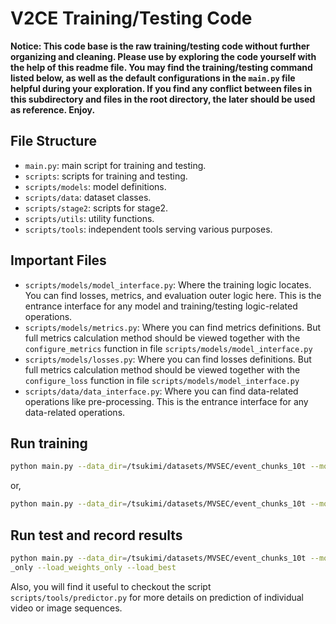 # V2CE Training/Testing Code

**Notice: This code base is the raw training/testing code without further organizing and cleaning. Please use by exploring the code yourself with the help of this readme file. You may find the training/testing command listed below, as well as the default configurations in the `main.py` file helpful during your exploration. If you find any conflict between files in this subdirectory and files in the root directory, the later should be used as reference. Enjoy.**

## File Structure

- `main.py`: main script for training and testing.
- `scripts`: scripts for training and testing.
- `scripts/models`: model definitions.
- `scripts/data`: dataset classes.
- `scripts/stage2`: scripts for stage2.
- `scripts/utils`: utility functions.
- `scripts/tools`: independent tools serving various purposes.

## Important Files

- `scripts/models/model_interface.py`: Where the training logic locates. You can find losses, metrics, and evaluation outer logic here. This is the entrance interface for any model and training/testing logic-related operations.
- `scripts/models/metrics.py`: Where you can find metrics definitions. But full metrics calculation method should be viewed together with the  `configure_metrics` function in file `scripts/models/model_interface.py`
- `scripts/models/losses.py`: Where you can find losses definitions. But full metrics calculation method should be viewed together with the  `configure_loss` function in file `scripts/models/model_interface.py`
- `scripts/data/data_interface.py`: Where you can find data-related operations like pre-processing. This is the entrance interface for any data-related operations.

## Run training

```bash
python main.py --data_dir=/tsukimi/datasets/MVSEC/event_chunks_10t --model_name=v2ce_3d --batch_size=2 --loss pyramid gan ef compensation ef_splitp pt --log_frequency=8 --lr=1e-3 --ef_type=c+cl --alpha_efc=5 --alpha_pyramid=1000  --alpha_ef=0.5 --alpha_gan=1 --alpha_compensation=1 --alpha_match=0.5 --alpha_pt=1 --unet_all_residual=True --exp_name=debug
```

or,

```bash
python main.py --data_dir=/tsukimi/datasets/MVSEC/event_chunks_10t --model_name=v2ce_3d --batch_size=2 --exp_name=debug
```

## Run test and record results

```bash
python main.py --data_dir=/tsukimi/datasets/MVSEC/event_chunks_10t --model_name=v2ce_3d --batch_size=2 --load_dir=/tsukimi/v2ce-project/logs/2023_09_05_23_00_09_ablation2-no-match/checkpoints --recorder_types test --test
_only --load_weights_only --load_best
```

Also, you will find it useful to checkout the script `scripts/tools/predictor.py` for more details on prediction of individual video or image sequences.
